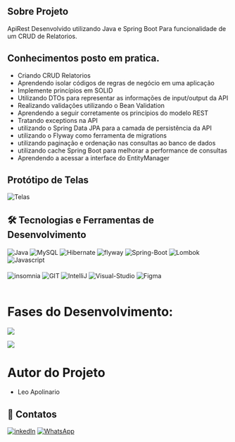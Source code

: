 <h2> Sobre Projeto </h2>
<p> ApiRest Desenvolvido utilizando Java e Spring Boot Para funcionalidade de um CRUD de Relatorios.</p>

## Conhecimentos posto em pratica.

- Criando CRUD Relatorios
- Aprendendo isolar códigos de regras de negócio em uma aplicação
- Implemente princípios em SOLID
- Utilizando DTOs para representar as informações de input/output da API
- Realizando validações utilizando o Bean Validation
- Aprendendo a seguir corretamente os princípios do modelo REST
- Tratando exceptions na API
- utilizando o Spring Data JPA para a camada de persistência da API
- utilizando o Flyway como ferramenta de migrations
- utilizando  paginação e ordenação nas consultas ao banco de dados
- utilizando  cache Spring Boot para melhorar a performance de consultas
- Aprendendo a acessar a interface do EntityManager

## Protótipo de Telas

<div>
  
  ![Telas](https://github.com/user-attachments/assets/7edae4fe-c2f1-40a1-934f-a3d4acd50056)
</div>
  

## 🛠️ Tecnologias e Ferramentas de Desenvolvimento
<div>
<img align="center" alt="Java" src="https://img.shields.io/badge/Java-F4A460?style=for-the-badge&logo=openjdk&logoColor=1E90FF"/>
<img align="center" alt="MySQL" src="https://img.shields.io/badge/MySQL-0078D4?style=for-the-badge&logo=mysql&logoColor=white"/>
<img align="center" alt="Hibernate" src="https://img.shields.io/badge/Hibernate-59666C?style=for-the-badge&logo=Hibernate&logoColor=white"/>
<img align="center" alt="flyway" src="https://img.shields.io/badge/flyway-8B0000?style=for-the-badge&logo=flyway&logoColor=pink"/>
<img align="center" alt="Spring-Boot" src="https://img.shields.io/badge/Spring Boot-6DB33F?style=for-the-badge&logo=spring&logoColor=white"/>
<img align="center" alt="Lombok" src="https://img.shields.io/badge/lombok-FF3366?style=for-the-badge&logo=Lombok&logoColor=white"/>
<img align="center" alt="Javascript" src="https://img.shields.io/badge/Javascript-FFFF00?style=for-the-badge&logo=Javascript&logoColor=Black"/>
</div><br/>

<div>
<img align="center" alt="insomnia" src="https://img.shields.io/badge/insomnia-9900FF?style=for-the-badge&logo=insomnia&logoColor=black">
<img align="center" alt="GIT" src="https://img.shields.io/badge/GIT-E44C30?style=for-the-badge&logo=git&logoColor=white"/>
<img align="center" alt="IntelliJ" src="https://img.shields.io/badge/IntelliJ_IDEA-363636.svg?style=for-the-badge&logo=intellij-idea&logoColor=white"/>
<img align="center" alt="Visual-Studio" src="https://img.shields.io/badge/Visual_Studio_Code-0078D4?style=for-the-badge&logo=visual%20studio%20code&logoColor=white"/>
<img align="center" alt="Figma" src="https://img.shields.io/badge/Figma-000?style=for-the-badge&logo=figma&logoColor=E94D5F"/>
</div><br/>
</div>

 <h1>Fases do Desenvolvimento:</h1>
 
</div>
<p align="right , float: right">
<img loading="lazy" src="http://img.shields.io/static/v1?label=STATUS&message=Back-End%20Finalizado&color=GREEN&style=for-the-badge"/>
</p>
<p align="right , float: right">
<img loading="lazy" src="http://img.shields.io/static/v1?label=STATUS&message=Front-End%20Em-Desenvolvimento&color=F7DF1E&style=for-the-badge"/>
</p>

# Autor do Projeto
- Leo Apolinario

## 📱 Contatos 

[![inkedIn](https://img.shields.io/badge/LinkedIn-0077B5?style=for-the-badge&logo=linkedin&logoColor=white)](https://www.linkedin.com/in/leobaldo-apolinario/)
[![WhatsApp](https://img.shields.io/badge/WhatsApp-25D366?style=for-the-badge&logo=whatsapp&logoColor=white)](https://wa.me/5512988432405?text=Ol%C3%A1%20bem%20vindo%20!%20Eu%20sou%20o%20Leo%20Apolinario%20deixe%20sua%20mensagem%20que%20retornarei%20o%20mais%20breve%20poss%C3%ADvel%20.)

